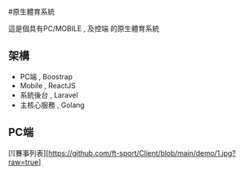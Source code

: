 #原生體育系統

這是個具有PC/MOBILE  , 及控端 的原生體育系統

## 架構

- PC端 , Boostrap 
- Mobile , ReactJS
- 系統後台 , Laravel
- 主核心服務 , Golang


## PC端
[![賽事列表][https://github.com/ft-sport/Client/blob/main/demo/1.jpg?raw=true]
